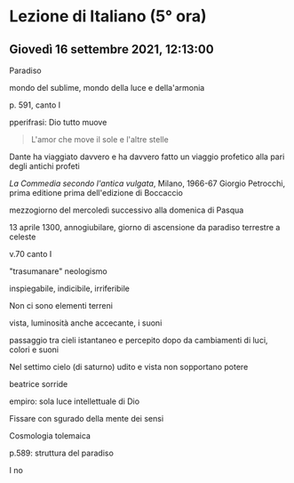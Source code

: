 # Lezione di Italiano (5° ora)

## Giovedì 16 settembre 2021, 12:13:00
Paradiso 

mondo del sublime, mondo della luce e della'armonia


p. 591, canto I 

pperifrasi: Dio tutto muove


> L'amor che move il sole e l'altre stelle

Dante ha viaggiato davvero e ha davvero fatto un viaggio profetico alla pari degli antichi profeti


_La Commedia secondo l'antica vulgata_, Milano, 1966-67 Giorgio Petrocchi, prima editione prima dell'edizione di Boccaccio

mezzogiorno del mercoledì successivo alla domenica di Pasqua

13 aprile 1300, annogiubilare, giorno di ascensione da paradiso terrestre a celeste


v.70 canto I

"trasumanare" neologismo

inspiegabile, indicibile, irriferibile


Non ci sono elementi terreni

vista, luminosità anche accecante, i suoni

passaggio tra cieli istantaneo e percepito dopo da cambiamenti di luci, colori e suoni

Nel settimo cielo (di saturno) udito e vista non sopportano potere

beatrice sorride

empiro: sola luce intellettuale di Dio


Fissare con sgurado della mente dei sensi 


Cosmologia tolemaica


p.589: struttura del paradiso



I no
<!--stackedit_data:
eyJoaXN0b3J5IjpbNTE0MjQyODQsMTkzNDEwNjE5NF19
-->